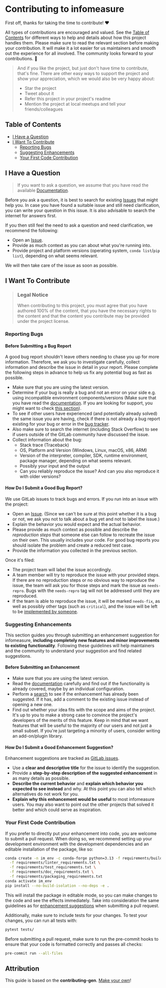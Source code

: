 <!-- omit in toc -->

# Contributing to infomeasure

First off, thanks for taking the time to contribute! ❤️

All types of contributions are encouraged and valued. See
the [Table of Contents](#table-of-contents) for different ways to help and details about
how this project handles them. Please make sure to read the relevant section before
making your contribution. It will make it a lot easier for us maintainers and smooth out
the experience for all involved. The community looks forward to your contributions. 🎉

> And if you like the project, but just don't have time to contribute, that's fine.
> There are other easy ways to support the project and show your appreciation, which we
> would also be very happy about:
> - Star the project
> - Tweet about it
> - Refer this project in your project's readme
> - Mention the project at local meetups and tell your friends/colleagues

<!-- omit in toc -->

## Table of Contents

- [I Have a Question](#i-have-a-question)
- [I Want To Contribute](#i-want-to-contribute)
    - [Reporting Bugs](#reporting-bugs)
    - [Suggesting Enhancements](#suggesting-enhancements)
    - [Your First Code Contribution](#your-first-code-contribution)

## I Have a Question

> If you want to ask a question, we assume that you have read the
> available [Documentation](https://carlson.pages.ifisc.uib-csic.es/infomeasure/).

Before you ask a question, it is best to search for
existing [Issues](https://gitlab.ifisc.uib-csic.es/carlson/infomeasure/issues) that might help you.
In case you have found a suitable issue and still need clarification, you can write your
question in this issue. It is also advisable to search the internet for answers first.

If you then still feel the need to ask a question and need clarification, we recommend
the following:

- Open an [Issue](https://gitlab.ifisc.uib-csic.es/carlson/infomeasure/issues/new).
- Provide as much context as you can about what you're running into.
- Provide project and platform versions (operating system, `conda list`/`pip list`), depending on
  what seems relevant.

We will then take care of the issue as soon as possible.

## I Want To Contribute

> ### Legal Notice <!-- omit in toc -->
> When contributing to this project, you must agree that you have authored 100% of the
> content, that you have the necessary rights to the content and that the content you
> contribute may be provided under the project license.

### Reporting Bugs

<!-- omit in toc -->

#### Before Submitting a Bug Report

A good bug report shouldn't leave others needing to chase you up for more information.
Therefore, we ask you to investigate carefully, collect information and describe the
issue in detail in your report. Please complete the following steps in advance to help
us fix any potential bug as fast as possible.

- Make sure that you are using the latest version.
- Determine if your bug is really a bug and not an error on your side e.g. using
  incompatible environment components/versions (Make sure that you have read
  the [documentation](https://carlson.pages.ifisc.uib-csic.es/infomeasure/). If you are looking for support, you
  might want to check [this section](#i-have-a-question)).
- To see if other users have experienced (and potentially already solved) the same issue
  you are having, check if there is not already a bug report existing for your bug or
  error in
  the [bug tracker](https://gitlab.ifisc.uib-csic.es/carlson/infomeasure/issues?q=label%3Abug).
- Also make sure to search the internet (including Stack Overflow) to see if users
  outside of the GitLab community have discussed the issue.
- Collect information about the bug:
    - Stack trace (Traceback)
    - OS, Platform and Version (Windows, Linux, macOS, x86, ARM)
    - Version of the interpreter, compiler, SDK, runtime environment, package manager,
      depending on what seems relevant.
    - Possibly your input and the output
    - Can you reliably reproduce the issue? And can you also reproduce it with older
      versions?

<!-- omit in toc -->

#### How Do I Submit a Good Bug Report?

We use GitLab issues to track bugs and errors. If you run into an issue with the
project:

- Open an [Issue](https://gitlab.ifisc.uib-csic.es/carlson/infomeasure/issues/new). (Since we can't
  be sure at this point whether it is a bug or not, we ask you not to talk about a bug
  yet and not to label the issue.)
- Explain the behavior you would expect and the actual behavior.
- Please provide as much context as possible and describe the *reproduction steps* that
  someone else can follow to recreate the issue on their own. This usually includes your
  code. For good bug reports you should isolate the problem and create a reduced test
  case.
- Provide the information you collected in the previous section.

Once it's filed:

- The project team will label the issue accordingly.
- A team member will try to reproduce the issue with your provided steps. If there are
  no reproduction steps or no obvious way to reproduce the issue, the team will ask you
  for those steps and mark the issue as `needs-repro`. Bugs with the `needs-repro` tag
  will not be addressed until they are reproduced.
- If the team is able to reproduce the issue, it will be marked `needs-fix`, as well as
  possibly other tags (such as `critical`), and the issue will be left to
  be [implemented by someone](#your-first-code-contribution).

### Suggesting Enhancements

This section guides you through submitting an enhancement suggestion for infomeasure,
**including completely new features and minor improvements to existing functionality**.
Following these guidelines will help maintainers and the community to understand your
suggestion and find related suggestions.

<!-- omit in toc -->

#### Before Submitting an Enhancement

- Make sure that you are using the latest version.
- Read the [documentation](https://carlson.pages.ifisc.uib-csic.es/infomeasure/) carefully and find out if the
  functionality is already covered, maybe by an individual configuration.
- Perform a [search](https://gitlab.ifisc.uib-csic.es/carlson/infomeasure/issues) to see if the
  enhancement has already been suggested. If it has, add a comment to the existing issue
  instead of opening a new one.
- Find out whether your idea fits with the scope and aims of the project. It's up to you
  to make a strong case to convince the project's developers of the merits of this
  feature. Keep in mind that we want features that will be useful to the majority of our
  users and not just a small subset. If you're just targeting a minority of users,
  consider writing an add-on/plugin library.

<!-- omit in toc -->

#### How Do I Submit a Good Enhancement Suggestion?

Enhancement suggestions are tracked
as [GitLab issues](https://gitlab.ifisc.uib-csic.es/carlson/infomeasure/issues).

- Use a **clear and descriptive title** for the issue to identify the suggestion.
- Provide a **step-by-step description of the suggested enhancement** in as many details
  as possible.
- **Describe the current behavior** and **explain which behavior you expected to see
  instead** and why. At this point you can also tell which alternatives do not work for
  you.
- **Explain why this enhancement would be useful** to most infomeasure users. You may
  also want to point out the other projects that solved it better and which could serve
  as inspiration.

<!-- You might want to create an issue template for enhancement suggestions that can be used as a guide and that defines the structure of the information to be included. If you do so, reference it here in the description. -->

### Your First Code Contribution

If you prefer to directly put your enhancement into code, you are welcome to submit a
pull request.
When doing so, we recommend setting up your development environment with the
development dependencies and an editable installation of the package, like so:

```bash
conda create -n im_env -c conda-forge python=3.13 -f requirements/build_requirements.txt \
  -f requirements/linter_requirements.txt \
  -f requirements/test_requirements.txt \
  -f requirements/doc_requirements.txt \
  -f requirements/packaging_requirements.txt
conda activate im_env
pip install --no-build-isolation --no-deps -e .
```

This will install the package in editable mode, so you can make changes to the code and
see the effects immediately.
Take into consideration the same guidelines as
for [enhancement suggestions](#suggesting-enhancements) when submitting a pull request.

Additionally, make sure to include tests for your changes.
To test your changes, you can run all tests with:

```bash
pytest tests/
```

Before submitting a pull request, make sure to run the pre-commit hooks to ensure that
your code is formatted correctly and passes all checks:

```bash
pre-commit run --all-files
```

## Attribution

This guide is based on the
**contributing-gen**.
[Make your own](https://github.com/bttger/contributing-gen)!
